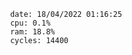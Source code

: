 

                date: 18/04/2022 01:16:25
                cpu: 0.1%
                ram: 18.8%
                cycles: 14400

                         